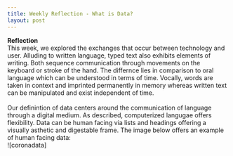 ```yaml
---
title: Weekly Reflection - What is Data?
layout: post
---
```

**Reflection**<br/>
This week, we explored the exchanges that occur between technology and user. Alluding to written language, typed text also exhibits elements of writing. Both sequence communication through movements on the keyboard or stroke of the hand. The differnce lies in comparison to oral language which can be understood in terms of time. Vocally, words are taken in context and imprinted permanently in memory whereas written text can be manipulated and exist independent of time. 
<br/>
<br/>
Our definintion of data centers around the communication of language through a digital medium. As described, computerized langugae offers flexibility. Data can be human facing via lists and headings offering a visually asthetic and digestable frame. The image below offers an example of human facing data: 
<br/>
![coronadata]
